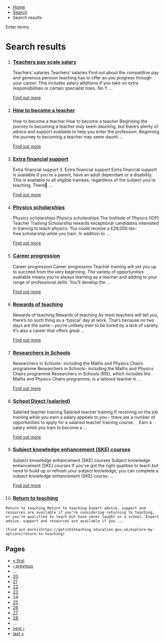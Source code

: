 *   [Home](/)
*   [Search](/search)
*   Search results

Enter terms 

Search results
==============

1.  ### [Teachers pay scale salary](https://getintoteaching.education.gov.uk/teachers-salary-and-teaching-benefits/teachers-pay-scale-salary)
    
    Teachers’ salaries Teachers’ salaries Find out about the competitive pay and generous pension teaching has to offer as you progress through your career. This includes salary additions if you take on extra responsibilities or certain specialist roles. No Y ...
    
    [Find out more](https://getintoteaching.education.gov.uk/teachers-salary-and-teaching-benefits/teachers-pay-scale-salary)
    
2.  ### [How to become a teacher](https://getintoteaching.education.gov.uk/how-to-become-a-teacher)
    
    How to become a teacher How to become a teacher Beginning the journey to becoming a teacher may seem daunting, but there’s plenty of advice and support available to help you enter the profession. Beginning the journey to becoming a teacher may seem daunti ...
    
    [Find out more](https://getintoteaching.education.gov.uk/how-to-become-a-teacher)
    
3.  ### [Extra financial support](https://getintoteaching.education.gov.uk/funding-my-teacher-training/extra-financial-support)
    
    Extra financial support 3. Extra financial support Extra financial support is available if you're a parent, have an adult dependant or a disability. This is available to all eligible trainees, regardless of the subject you're teaching. There ...
    
    [Find out more](https://getintoteaching.education.gov.uk/funding-my-teacher-training/extra-financial-support)
    
4.  ### [Physics scholarships](https://getintoteaching.education.gov.uk/funding-and-salary/overview/scholarships/physics-scholarships)
    
    Physics scholarships Physics scholarships The Institute of Physics (IOP) Teacher Training Scholarship rewards exceptional candidates interested in training to teach physics. You could receive a £26,000 tax-free scholarship while you train. In addition to ...
    
    [Find out more](https://getintoteaching.education.gov.uk/funding-and-salary/overview/scholarships/physics-scholarships)
    
5.  ### [Career progression](https://getintoteaching.education.gov.uk/life-as-a-teacher/career-progression)
    
    Career progression Career progression Teacher training will set you up to succeed from the very beginning. The variety of opportunities available means you’re always learning as a teacher and adding to your range of professional skills. You’ll develop the ...
    
    [Find out more](https://getintoteaching.education.gov.uk/life-as-a-teacher/career-progression)
    
6.  ### [Rewards of teaching](https://getintoteaching.education.gov.uk/life-as-a-teacher/rewards-of-teaching)
    
    Rewards of teaching Rewards of teaching As most teachers will tell you, there’s no such thing as a ‘typical’ day at work. That’s because no two days are the same – you’re unlikely ever to be bored by a lack of variety. It’s also a career that offers great ...
    
    [Find out more](https://getintoteaching.education.gov.uk/life-as-a-teacher/rewards-of-teaching)
    
7.  ### [Researchers in Schools](https://getintoteaching.education.gov.uk/explore-my-options/teacher-training-routes/specialist-training-options/researchers-in-schools)
    
    Researchers in Schools- including the Maths and Physics Chairs programme Researchers in Schools- including the Maths and Physics Chairs programme Researchers in Schools (RIS), which includes the Maths and Physics Chairs programme, is a tailored teacher tr ...
    
    [Find out more](https://getintoteaching.education.gov.uk/explore-my-options/teacher-training-routes/specialist-training-options/researchers-in-schools)
    
8.  ### [School Direct (salaried)](https://getintoteaching.education.gov.uk/explore-my-options/teacher-training-routes/school-led-training/school-direct-salaried)
    
    Salaried teacher training Salaried teacher training If receiving on the job training while you earn a salary appeals to you – there are a number of opportunities to apply for a salaried teacher training course.    Earn a salary while you train to become a ...
    
    [Find out more](https://getintoteaching.education.gov.uk/explore-my-options/teacher-training-routes/school-led-training/school-direct-salaried)
    
9.  ### [Subject knowledge enhancement (SKE) courses](https://getintoteaching.education.gov.uk/explore-my-options/teacher-training-routes/subject-knowledge-enhancement-ske-courses)
    
    Subject knowledge enhancement (SKE) courses Subject knowledge enhancement (SKE) courses If you've got the right qualities to teach but need to build up or refresh your subject knowledge, you can complete a subject knowledge enhancement (SKE) course. ...
    
    [Find out more](https://getintoteaching.education.gov.uk/explore-my-options/teacher-training-routes/subject-knowledge-enhancement-ske-courses)
    
10.  ### [Return to teaching](https://getintoteaching.education.gov.uk/explore-my-options/return-to-teaching)
    
    Return to teaching Return to teaching Expert advice, support and resources are available if you’re considering returning to teaching, or you’re qualified to teach but have never taught in a school. Expert advice, support and resources are available if you ...
    
    [Find out more](https://getintoteaching.education.gov.uk/explore-my-options/return-to-teaching)
    

Pages
-----

*   [« first](/search/site "Go to first page")
*   [‹ previous](/search/site?page=22 "Go to previous page")
*   …
*   [20](/search/site?page=19 "Go to page 20")
*   [21](/search/site?page=20 "Go to page 21")
*   [22](/search/site?page=21 "Go to page 22")
*   [23](/search/site?page=22 "Go to page 23")
*   24
*   [25](/search/site?page=24 "Go to page 25")
*   [26](/search/site?page=25 "Go to page 26")
*   [27](/search/site?page=26 "Go to page 27")
*   [28](/search/site?page=27 "Go to page 28")
*   …
*   [next ›](/search/site?page=24 "Go to next page")
*   [last »](/search/site?page=1032 "Go to last page")
